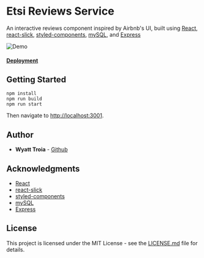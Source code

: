 # Etsi Reviews Service

An interactive reviews component inspired by Airbnb's UI, built using [React](https://reactjs.org/), [react-slick](https://react-slick.neostack.com/), [styled-components](https://www.styled-components.com/), [mySQL](https://www.mysql.com/), and [Express](http://expressjs.com/)

![Demo](https://imgur.com/LTIxP4c.gif)

#### [Deployment](http://ec2-54-174-123-146.compute-1.amazonaws.com:3001/)

## Getting Started

```
npm install
npm run build
npm run start
```
Then navigate to [http://localhost:3001](http://localhost:3001).

## Author

- **Wyatt Troia** - [Github](https://github.com/wyatt-troia)

## Acknowledgments

- [React](https://reactjs.org/)
- [react-slick](https://react-slick.neostack.com/)
- [styled-components](https://www.styled-components.com/)
- [mySQL](https://www.mysql.com/)
- [Express](http://expressjs.com/)

## License

This project is licensed under the MIT License - see the [LICENSE.md](https://github.com/wyatt-troia/mini-apps/blob/master/LICENSE.md) file for details.
